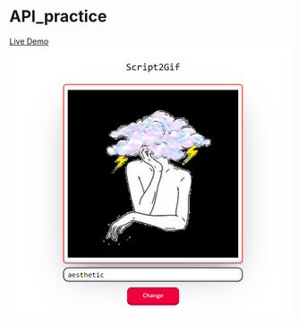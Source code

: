 # API_practice

[Live Demo](https://paritoshparashar.github.io/API_practice/)
<br>![Preview](Gif.png)
